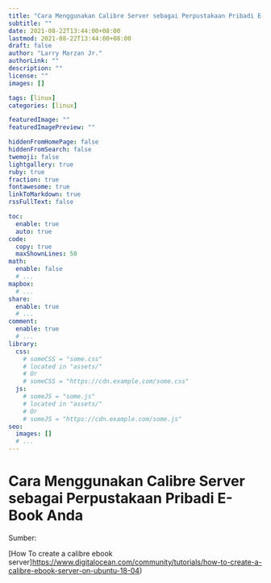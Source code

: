 ```yaml
---
title: "Cara Menggunakan Calibre Server sebagai Perpustakaan Pribadi E-Book Anda"
subtitle: ""
date: 2021-08-22T13:44:00+08:00
lastmod: 2021-08-22T13:44:00+08:00
draft: false 
author: "Larry Marzan Jr."
authorLink: ""
description: ""
license: ""
images: []

tags: [linux]
categories: [linux]

featuredImage: ""
featuredImagePreview: ""

hiddenFromHomePage: false
hiddenFromSearch: false
twemoji: false
lightgallery: true
ruby: true
fraction: true
fontawesome: true
linkToMarkdown: true
rssFullText: false

toc:
  enable: true
  auto: true
code:
  copy: true
  maxShownLines: 50
math:
  enable: false
  # ...
mapbox:
  # ...
share:
  enable: true
  # ...
comment:
  enable: true
  # ...
library:
  css:
    # someCSS = "some.css"
    # located in "assets/"
    # Or
    # someCSS = "https://cdn.example.com/some.css"
  js:
    # someJS = "some.js"
    # located in "assets/"
    # Or
    # someJS = "https://cdn.example.com/some.js"
seo:
  images: []
  # ...
---
```



# Cara Menggunakan Calibre Server sebagai Perpustakaan Pribadi E-Book Anda


Sumber:

[How To create a calibre ebook server]https://www.digitalocean.com/community/tutorials/how-to-create-a-calibre-ebook-server-on-ubuntu-18-04) 


